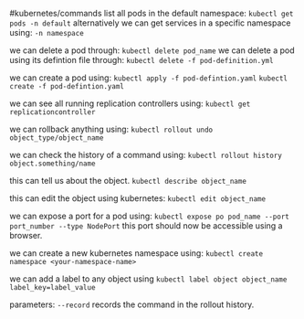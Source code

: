 #kubernetes/commands 
list all pods in the default namespace:
`kubectl get pods -n default`
alternatively we can get services in a specific namespace using:
`-n namespace`

we can delete a pod through:
`kubectl delete pod_name`
we can delete a pod using its defintion file through:
`kubectl delete -f pod-definition.yml`

we can create a pod using:
`kubectl apply -f pod-defintion.yaml`
`kubectl create -f pod-defintion.yaml`

we can see all running replication controllers using:
`kubectl get replicationcontroller`

we can rollback anything using:
`kubectl rollout undo object_type/object_name`

we can check the history of a command using:
`kubectl rollout history object.something/name`

this can tell us about the object.
`kubectl describe object_name`

this can edit the object using kubernetes:
`kubectl edit object_name`

we can expose a port for a pod using:
`kubectl expose po pod_name --port port_number --type NodePort`
this port should now be accessible using a browser.

we can create a new kubernetes namespace using:
`kubectl create namespace <your-namespace-name>`

we can add a label to any object using
`kubectl label object object_name label_key=label_value`

parameters:
`--record` records the command in the rollout history.
